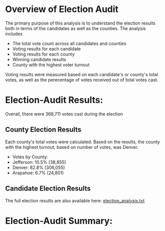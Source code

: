 # Overview of Election Audit
The primary purpose of this analysis is to understand the election results both in terms of the candidates as well as the counties. The analysis includes 
 - The total vote count across all candidates and counties
 - Voting results for each candidate
 - Voting results for each county
 - Winning candidate results
 - County with the highest voter turnout

Voting results were measured based on each candidate's or county's total votes, as well as the perecentage of votes received out of total votes cast.

# Election-Audit Results:

Overall, there were 369,711 votes cast during the election

## County Election Results
Each county's total votes were calculated. Based on the results, the county with the highest turnout, based on number of votes, was Denver.

- Votes by County:
 - Jefferson: 10.5% (38,855)
 - Denver: 82.8% (306,055)
 - Arapahoe: 6.7% (24,801)

## Candidate Election Results

The full election results are also available here:
[election_analysis.txt](https://github.com/LacyS6198/Election_Analysis/files/7613607/election_analysis.txt)


# Election-Audit Summary:
